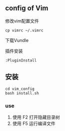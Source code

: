 ## config of Vim

修改vim配置文件

	cp vimrc ~/.vimrc

下载Vundle

	
插件安装

	:PluginInstall


## 安装

	cd vim_config
	bash install.sh


### use  

1. 使用 F2 打开隐藏目录树 
2. 使用 F5 运行编译文件
